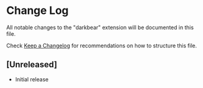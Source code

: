 # Change Log

All notable changes to the "darkbear" extension will be documented in this file.

Check [Keep a Changelog](http://keepachangelog.com/) for recommendations on how to structure this file.

## [Unreleased]

- Initial release
